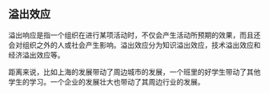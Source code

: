## 溢出效应

​	溢出响应是指一个组织在进行某项活动时，不仅会产生活动所预期的效果，而且还会对组织之外的人或社会产生影响。溢出效应分为知识溢出效应，技术溢出效应和经济溢出效应等。

​	距离来说，比如上海的发展带动了周边城市的发展，一个班里的好学生带动了其他学生的学习。一个企业的发展壮大也带动了其周边行业的发展。

